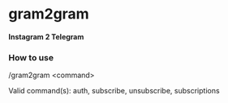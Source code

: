 # gram2gram 
#### Instagram 2 Telegram

### How to use
/gram2gram \<command\>

Valid command(s): auth, subscribe, unsubscribe, subscriptions
